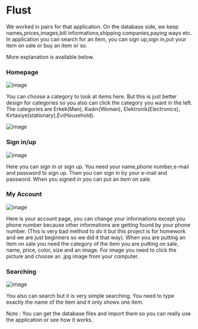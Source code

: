 # Flust
We worked in pairs for that application. On the database side, we keep names,prices,images,bill informations,shipping companies,paying ways etc.
In application you can search for an item, you can sign up,sign in,put your item on sale or buy an item or so.

More explanation is available below.

### Homepage

![image](https://user-images.githubusercontent.com/108406154/215885651-be2c8446-4e30-4204-9ffa-bda63b2ae318.png)

You can choose a category to look at items here. But this is just better design for categories so you also can click the category you want in the left. The categories are Erkek(Man), Kadın(Woman), Elektronik(Electronics), Kırtasiye(stationary),Ev(Household).

![image](https://user-images.githubusercontent.com/108406154/215891952-2b023897-b56e-4b8e-a6e1-df2d8159305e.png)

### Sign in/up

![image](https://user-images.githubusercontent.com/108406154/215885711-bf4f3a01-d576-4064-8612-a6b452b380e4.png)

Here you can sign in or sign up. You need your name,phone number,e-mail and password to sign up. Then you can sign in by your e-mail and password. When you signed in you can put an item on sale.

### My Account

![image](https://user-images.githubusercontent.com/108406154/215886325-ac272595-c274-407c-a57e-033a50079fd2.png)

Here is your account page, you can change your informations except you phone number because other informations are getting found by your phone number. (This is very bad method to do it but this project is for homework and we are just beginners so we did it that way). When you are putting an item on sale you need the category of the item you are putting on sale, name, price, color, size and an image. For image you need to click the picture and choose an .jpg image from your computer. 

### Searching

![image](https://user-images.githubusercontent.com/108406154/215886581-92a69ea1-a5ea-4759-9427-f2dafb273843.png)

You also can search but it is very simple searching. You need to type exactly the name of the item and it only shows one item.


Note : You can get the database files and import them so you can really use the application or see how it works.
